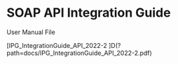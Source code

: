 # SOAP API Integration Guide

User Manual File

[IPG_IntegrationGuide_API_2022-2 ]D(?path=docs/IPG_IntegrationGuide_API_2022-2.pdf)